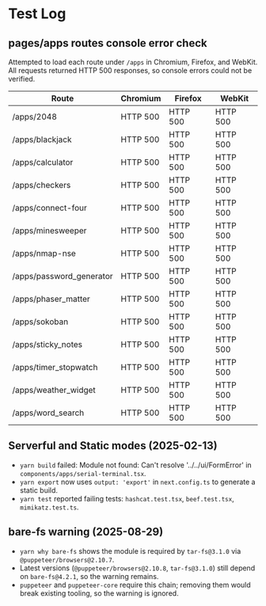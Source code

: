 # Test Log

## pages/apps routes console error check

Attempted to load each route under `/apps` in Chromium, Firefox, and WebKit. All requests returned HTTP 500 responses, so console errors could not be verified.

| Route | Chromium | Firefox | WebKit |
|-------|----------|---------|--------|
| /apps/2048 | HTTP 500 | HTTP 500 | HTTP 500 |
| /apps/blackjack | HTTP 500 | HTTP 500 | HTTP 500 |
| /apps/calculator | HTTP 500 | HTTP 500 | HTTP 500 |
| /apps/checkers | HTTP 500 | HTTP 500 | HTTP 500 |
| /apps/connect-four | HTTP 500 | HTTP 500 | HTTP 500 |
| /apps/minesweeper | HTTP 500 | HTTP 500 | HTTP 500 |
| /apps/nmap-nse | HTTP 500 | HTTP 500 | HTTP 500 |
| /apps/password_generator | HTTP 500 | HTTP 500 | HTTP 500 |
| /apps/phaser_matter | HTTP 500 | HTTP 500 | HTTP 500 |
| /apps/sokoban | HTTP 500 | HTTP 500 | HTTP 500 |
| /apps/sticky_notes | HTTP 500 | HTTP 500 | HTTP 500 |
| /apps/timer_stopwatch | HTTP 500 | HTTP 500 | HTTP 500 |
| /apps/weather_widget | HTTP 500 | HTTP 500 | HTTP 500 |
| /apps/word_search | HTTP 500 | HTTP 500 | HTTP 500 |

## Serverful and Static modes (2025-02-13)

- `yarn build` failed: Module not found: Can't resolve '../../ui/FormError' in `components/apps/serial-terminal.tsx`.
- `yarn export` now uses `output: 'export'` in `next.config.ts` to generate a static build.
- `yarn test` reported failing tests: `hashcat.test.tsx`, `beef.test.tsx`, `mimikatz.test.ts`.

## bare-fs warning (2025-08-29)

- `yarn why bare-fs` shows the module is required by `tar-fs@3.1.0` via `@puppeteer/browsers@2.10.7`.
- Latest versions (`@puppeteer/browsers@2.10.8`, `tar-fs@3.1.0`) still depend on `bare-fs@4.2.1`, so the warning remains.
- `puppeteer` and `puppeteer-core` require this chain; removing them would break existing tooling, so the warning is ignored.
